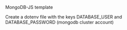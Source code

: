 MongoDB-JS template

Create a dotenv file with the keys DATABASE_USER and DATABASE_PASSWORD (mongodb cluster account)
